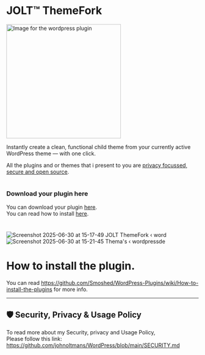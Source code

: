 # JOLT™ ThemeFork
<img src="https://github.com/user-attachments/assets/33dbe5cb-62cb-49a6-b68c-69b79a5fadcd" alt="Image for the wordpress plugin" width="300" >

Instantly create a clean, functional child theme from your currently active WordPress theme — with one click.<br>

All the plugins and or themes that i present to you are [privacy focussed, secure and open source](https://github.com/johnoltmans/WordPress/blob/main/SECURITY.md).

#
### Download your plugin here
You can download your plugin [here](https://github.com/johnoltmans/JOLT-ThemeFork/archive/refs/heads/main.zip).<br>
You can read how to install [here](https://github.com/johnoltmans/WordPress/wiki/How-to-install-the-plugins).
#

![Screenshot 2025-06-30 at 15-17-49 JOLT ThemeFork ‹ word](https://github.com/user-attachments/assets/84d46ab8-a117-4557-80e5-2a96aa97a129)
![Screenshot 2025-06-30 at 15-21-45 Thema's ‹ wordpressde](https://github.com/user-attachments/assets/ecde2982-634c-4f83-b8f0-99a1daf6e9c5)

#
# How to install the plugin.
You can read https://github.com/Smoshed/WordPress-Plugins/wiki/How-to-install-the-plugins for more info.

---
## 🛡 Security, Privacy & Usage Policy

To read more about my Security, privacy and Usage Policy,<br>
Please follow this link: https://github.com/johnoltmans/WordPress/blob/main/SECURITY.md
